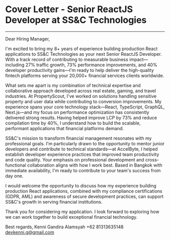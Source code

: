 # Cover Letter - Senior ReactJS Developer at SS&C Technologies

---

Dear Hiring Manager,

I'm excited to bring my 8+ years of experience building production React applications to SS&C Technologies as your next Senior ReactJS Developer. With a track record of contributing to measurable business impact—including 27% traffic growth, 73% performance improvements, and 40% developer productivity gains—I'm ready to help deliver the high-quality fintech platforms serving your 20,000+ financial services clients worldwide.

What sets me apart is my combination of technical expertise and collaborative approach developed across real estate, gaming, and travel industries. At PropertyScout, I've worked on solutions handling sensitive property and user data while contributing to conversion improvements. My experience spans your core technology stack—React, TypeScript, GraphQL, Next.js—and my focus on performance optimization has consistently delivered strong results. Having helped improve LCP by 73% and reduce compilation time by 40%, I understand how to build the scalable, performant applications that financial platforms demand.

SS&C's mission to transform financial management resonates with my professional goals. I'm particularly drawn to the opportunity to mentor junior developers and contribute to technical standards—at AccelByte, I helped establish developer experience practices that improved team productivity and code quality. Your emphasis on professional development and cross-functional collaboration aligns with how I work best. Based in Bangkok with immediate availability, I'm ready to contribute to your team's success from day one.

I would welcome the opportunity to discuss how my experience building production React applications, combined with my compliance certifications (GDPR, AML) and awareness of secure development practices, can support SS&C's growth in serving financial institutions.

Thank you for considering my application. I look forward to exploring how we can work together to build exceptional financial technology.

Best regards,
Kenni Gandira Alamsyah
+62 81313635148
devkenni.g@gmail.com
